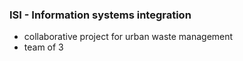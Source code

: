 ### ISI - Information systems integration
- collaborative project for urban waste management
- team of 3

